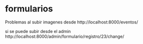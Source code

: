 # formularios
Problemas al subir imagenes desde         http://localhost:8000/eventos/

si se puede subir desde el admin          http://localhost:8000/admin/formulario/registro/23/change/

